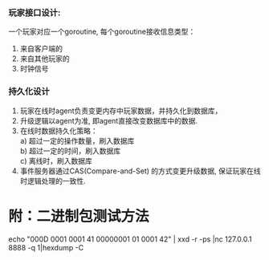 ### 玩家接口设计:
一个玩家对应一个goroutine, 每个goroutine接收信息类型：     

1. 来自客户端的    
2. 来自其他玩家的    
3. 时钟信号

### 持久化设计
1. 玩家在线时agent负责变更内存中玩家数据，并持久化到数据库，   
2. 升级逻辑以agent为准, 即agent直接改变数据库中的数据.    
3. 在线时数据持久化策略：   
    a) 超过一定的操作数量，刷入数据库    
    b) 超过一定的时间，刷入数据库    
    c) 离线时，刷入数据库
4. 事件服务器通过CAS(Compare-and-Set) 的方式变更升级数据, 保证玩家在线时逻辑处理的一致性.     

附：二进制包测试方法
==========================

 echo "000D 0001 0001 41 00000001 01 0001 42" | xxd -r -ps |nc 127.0.0.1 8888 -q 1|hexdump -C
 
 
